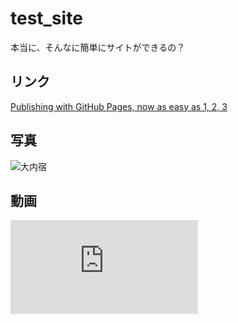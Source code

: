# test_site

本当に、そんなに簡単にサイトができるの？

## リンク

[Publishing with GitHub Pages, now as easy as 1, 2, 3](https://github.com/blog/2289-publishing-with-github-pages-now-as-easy-as-1-2-3)

## 写真

![大内宿](http://www.aizutetsudo.jp/wp/wp-content/uploads/2017/02/6251c5aa862b6a05539769b563610f64.jpeg)

## 動画

<iframe width="300" src="https://www.youtube.com/embed/d_XbWY3vTrc" frameborder="0" allowfullscreen></iframe>